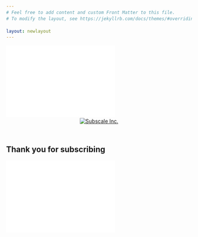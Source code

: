```yaml
---
# Feel free to add content and custom Front Matter to this file.
# To modify the layout, see https://jekyllrb.com/docs/themes/#overriding-theme-defaults

layout: newlayout
---
```


<section class="banner h100">
  <img src="/assets/images/bg-gradient.png" class="gd1"/>
  <header class="site-header" role="banner">
      <div class="container">
          <div class="logo">
              <a href="/"><img data-aos="fade-in" src="/assets/images/logo.png" alt="Subscale Inc."></a>
          </div>
      </div>
  </header>
  <div class="container">
    <div class="banner-content">
      <h1>Thank you for subscribing</h1>
    </div>
  
  
  </div>

  <img src="/assets/images/bg-gradient.png" class="gd2"/>
  <img height="1" width="1" style="display:none;" alt="" src="https://px.ads.linkedin.com/collect/?pid=1308314&conversionId=2745332&fmt=gif" />
</section>


